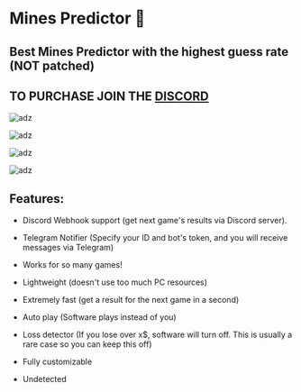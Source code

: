 # Mines Predictor 🎯

## Best Mines Predictor with the highest guess rate (NOT patched)

## TO PURCHASE JOIN THE [DISCORD](https://discord.gg/ZvDzeVk8Wh)
 
![adz](https://i.imgur.com/05reUWw.png)

![adz](https://i.imgur.com/QF6Rw2n.png)

![adz](https://i.imgur.com/HDAD4YS.png)

![adz](https://i.imgur.com/0Gintsa.png)

## Features:

- Discord Webhook support (get next game's results via Discord server).

- Telegram Notifier (Specify your ID and bot's token, and you will receive messages via Telegram)

- Works for so many games!

- Lightweight (doesn't use too much PC resources)

- Extremely fast (get a result for the next game in a second)

- Auto play (Software plays instead of you)

- Loss detector (If you lose over x$, software will turn off. This is usually a rare case so you can keep this off)

- Fully customizable

- Undetected
